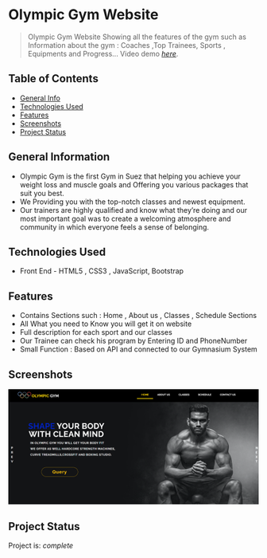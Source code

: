
# Olympic Gym Website
> Olympic Gym Website Showing all the features of the gym such as Information about the gym : Coaches ,Top Trainees, Sports , Equipments and Progress...
> Video demo [_here_](https://drive.google.com/file/d/1-S_tQF2ukU6UFf2bhzivEAkU_ZEhGxqR/view?usp=share_link).

## Table of Contents
* [General Info](#general-information)
* [Technologies Used](#technologies-used)
* [Features](#features)
* [Screenshots](#screenshots)
* [Project Status](#project-status)



## General Information
- Olympic Gym is the first Gym in Suez that helping you achieve your weight loss and muscle goals and Offering you various packages that suit you best.
- We Providing you with the top-notch classes and newest equipment.
- Our trainers are highly qualified and know what they’re doing and our most important goal was to create a welcoming atmosphere and community in which   everyone feels a sense of belonging.


## Technologies Used
- Front End - HTML5 , CSS3 , JavaScript, Bootstrap

 

## Features

- Contains Sections such : Home , About us , Classes , Schedule Sections
- All What you need to Know you will get it on website
- Full description for each sport and our classes
- Our Trainee can check his program by Entering ID and PhoneNumber
- Small Function : Based on API and connected to our Gymnasium System

## Screenshots
![Example screenshot](./images/Screen.png)


## Project Status
Project is: _complete_ 



